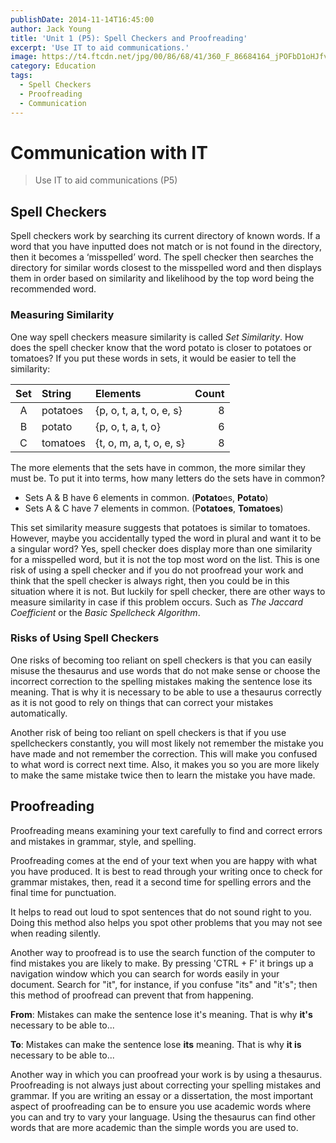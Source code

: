 ```yaml
---
publishDate: 2014-11-14T16:45:00
author: Jack Young
title: 'Unit 1 (P5): Spell Checkers and Proofreading'
excerpt: 'Use IT to aid communications.'
image: https://t4.ftcdn.net/jpg/00/86/68/41/360_F_86684164_jPOFbD1oHJfvXBSGiSP8nFsf5pPVOghy.jpg
category: Education
tags:
  - Spell Checkers
  - Proofreading
  - Communication
---
```


# Communication with IT

> Use IT to aid communications (P5)

## Spell Checkers

Spell checkers work by searching its current directory of known words. If a word that you have inputted does not match or is not found in the directory, then it becomes a ‘misspelled’ word. The spell checker then searches the directory for similar words closest to the misspelled word and then displays them in order based on similarity and likelihood by the top word being the recommended word.

### Measuring Similarity

One way spell checkers measure similarity is called _Set Similarity_. How does the spell checker know that the word potato is closer to potatoes or tomatoes? If you put these words in sets, it would be easier to tell the similarity:

| Set | String   | Elements                 | Count |
| :-: | :------- | :----------------------- | ----: |
|  A  | potatoes | {p, o, t, a, t, o, e, s} |     8 |
|  B  | potato   | {p, o, t, a, t, o}       |     6 |
|  C  | tomatoes | {t, o, m, a, t, o, e, s} |     8 |

The more elements that the sets have in common, the more similar they must be. To put it into terms, how many letters do the sets have in common?

- Sets A & B have 6 elements in common. (**Potato**es, **Potato**)
- Sets A & C have 7 elements in common. (P**otatoes**, **Tomatoes**)

This set similarity measure suggests that potatoes is similar to tomatoes. However, maybe you accidentally typed the word in plural and want it to be a singular word? Yes, spell checker does display more than one similarity for a misspelled word, but it is not the top most word on the list. This is one risk of using a spell checker and if you do not proofread your work and think that the spell checker is always right, then you could be in this situation where it is not. But luckily for spell checker, there are other ways to measure similarity in case if this problem occurs. Such as _The Jaccard Coefficient_ or the _Basic Spellcheck Algorithm_.

### Risks of Using Spell Checkers

One risks of becoming too reliant on spell checkers is that you can easily misuse the thesaurus and use words that do not make sense or choose the incorrect correction to the spelling mistakes making the sentence lose its meaning. That is why it is necessary to be able to use a thesaurus correctly as it is not good to rely on things that can correct your mistakes automatically.

Another risk of being too reliant on spell checkers is that if you use spellcheckers constantly, you will most likely not remember the mistake you have made and not remember the correction. This will make you confused to what word is correct next time. Also, it makes you so you are more likely to make the same mistake twice then to learn the mistake you have made.

## Proofreading

Proofreading means examining your text carefully to find and correct errors and mistakes in grammar, style, and spelling.

Proofreading comes at the end of your text when you are happy with what you have produced. It is best to read through your writing once to check for grammar mistakes, then, read it a second time for spelling errors and the final time for punctuation.

It helps to read out loud to spot sentences that do not sound right to you. Doing this method also helps you spot other problems that you may not see when reading silently.

Another way to proofread is to use the search function of the computer to find mistakes you are likely to make. By pressing 'CTRL + F' it brings up a navigation window which you can search for words easily in your document. Search for "it", for instance, if you confuse "its" and "it's"; then this method of proofread can prevent that from happening.

**From**: Mistakes can make the sentence lose it's meaning. That is why **it's** necessary to be able to...

**To**: Mistakes can make the sentence lose **its** meaning. That is why **it is** necessary to be able to...

Another way in which you can proofread your work is by using a thesaurus. Proofreading is not always just about correcting your spelling mistakes and grammar. If you are writing an essay or a dissertation, the most important aspect of proofreading can be to ensure you use academic words where you can and try to vary your language. Using the thesaurus can find other words that are more academic than the simple words you are used to.
